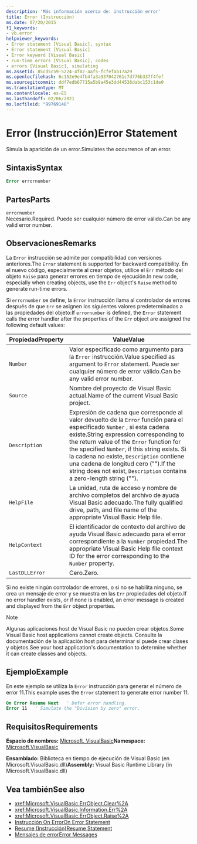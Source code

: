 ```yaml
---
description: 'Más información acerca de: instrucción error'
title: Error (Instrucción)
ms.date: 07/20/2015
f1_keywords:
- vb.error
helpviewer_keywords:
- Error statement [Visual Basic], syntax
- Error statement [Visual Basic]
- Error keyword [Visual Basic]
- run-time errors [Visual Basic], codes
- errors [Visual Basic], simulating
ms.assetid: 85cd5c59-5224-4f02-aaf5-fcfefab17a29
ms.openlocfilehash: 6c152e9e4fb4fa3a937042761c7d776b337f4fef
ms.sourcegitcommit: ddf7edb67715a5b9a45e3dd44536dabc153c1de0
ms.translationtype: MT
ms.contentlocale: es-ES
ms.lasthandoff: 02/06/2021
ms.locfileid: "99769148"
---
```

# <a name="error-statement"></a><span data-ttu-id="fce6d-103">Error (Instrucción)</span><span class="sxs-lookup"><span data-stu-id="fce6d-103">Error Statement</span></span>

<span data-ttu-id="fce6d-104">Simula la aparición de un error.</span><span class="sxs-lookup"><span data-stu-id="fce6d-104">Simulates the occurrence of an error.</span></span>  
  
## <a name="syntax"></a><span data-ttu-id="fce6d-105">Sintaxis</span><span class="sxs-lookup"><span data-stu-id="fce6d-105">Syntax</span></span>  
  
```vb  
Error errornumber  
```  
  
## <a name="parts"></a><span data-ttu-id="fce6d-106">Partes</span><span class="sxs-lookup"><span data-stu-id="fce6d-106">Parts</span></span>  

 `errornumber`  
 <span data-ttu-id="fce6d-107">Necesario.</span><span class="sxs-lookup"><span data-stu-id="fce6d-107">Required.</span></span> <span data-ttu-id="fce6d-108">Puede ser cualquier número de error válido.</span><span class="sxs-lookup"><span data-stu-id="fce6d-108">Can be any valid error number.</span></span>  
  
## <a name="remarks"></a><span data-ttu-id="fce6d-109">Observaciones</span><span class="sxs-lookup"><span data-stu-id="fce6d-109">Remarks</span></span>  

 <span data-ttu-id="fce6d-110">La `Error` instrucción se admite por compatibilidad con versiones anteriores.</span><span class="sxs-lookup"><span data-stu-id="fce6d-110">The `Error` statement is supported for backward compatibility.</span></span> <span data-ttu-id="fce6d-111">En el nuevo código, especialmente al crear objetos, utilice el `Err` método del objeto `Raise` para generar errores en tiempo de ejecución.</span><span class="sxs-lookup"><span data-stu-id="fce6d-111">In new code, especially when creating objects, use the `Err` object's `Raise` method to generate run-time errors.</span></span>  
  
 <span data-ttu-id="fce6d-112">Si `errornumber` se define, la `Error` instrucción llama al controlador de errores después de que `Err` se asignen los siguientes valores predeterminados a las propiedades del objeto:</span><span class="sxs-lookup"><span data-stu-id="fce6d-112">If `errornumber` is defined, the `Error` statement calls the error handler after the properties of the `Err` object are assigned the following default values:</span></span>  
  
|<span data-ttu-id="fce6d-113">Propiedad</span><span class="sxs-lookup"><span data-stu-id="fce6d-113">Property</span></span>|<span data-ttu-id="fce6d-114">Value</span><span class="sxs-lookup"><span data-stu-id="fce6d-114">Value</span></span>|  
|--------------|-----------|  
|`Number`|<span data-ttu-id="fce6d-115">Valor especificado como argumento para la `Error` instrucción.</span><span class="sxs-lookup"><span data-stu-id="fce6d-115">Value specified as argument to `Error` statement.</span></span> <span data-ttu-id="fce6d-116">Puede ser cualquier número de error válido.</span><span class="sxs-lookup"><span data-stu-id="fce6d-116">Can be any valid error number.</span></span>|  
|`Source`|<span data-ttu-id="fce6d-117">Nombre del proyecto de Visual Basic actual.</span><span class="sxs-lookup"><span data-stu-id="fce6d-117">Name of the current Visual Basic project.</span></span>|  
|`Description`|<span data-ttu-id="fce6d-118">Expresión de cadena que corresponde al valor devuelto de la `Error` función para el especificado `Number` , si esta cadena existe.</span><span class="sxs-lookup"><span data-stu-id="fce6d-118">String expression corresponding to the return value of the `Error` function for the specified `Number`, if this string exists.</span></span> <span data-ttu-id="fce6d-119">Si la cadena no existe, `Description` contiene una cadena de longitud cero ("").</span><span class="sxs-lookup"><span data-stu-id="fce6d-119">If the string does not exist, `Description` contains a zero-length string ("").</span></span>|  
|`HelpFile`|<span data-ttu-id="fce6d-120">La unidad, ruta de acceso y nombre de archivo completos del archivo de ayuda Visual Basic adecuado.</span><span class="sxs-lookup"><span data-stu-id="fce6d-120">The fully qualified drive, path, and file name of the appropriate Visual Basic Help file.</span></span>|  
|`HelpContext`|<span data-ttu-id="fce6d-121">El identificador de contexto del archivo de ayuda Visual Basic adecuado para el error correspondiente a la `Number` propiedad.</span><span class="sxs-lookup"><span data-stu-id="fce6d-121">The appropriate Visual Basic Help file context ID for the error corresponding to the `Number` property.</span></span>|  
|`LastDLLError`|<span data-ttu-id="fce6d-122">Cero.</span><span class="sxs-lookup"><span data-stu-id="fce6d-122">Zero.</span></span>|  
  
 <span data-ttu-id="fce6d-123">Si no existe ningún controlador de errores, o si no se habilita ninguno, se crea un mensaje de error y se muestra en las `Err` propiedades del objeto.</span><span class="sxs-lookup"><span data-stu-id="fce6d-123">If no error handler exists, or if none is enabled, an error message is created and displayed from the `Err` object properties.</span></span>  
  
> [!NOTE]
> <span data-ttu-id="fce6d-124">Algunas aplicaciones host de Visual Basic no pueden crear objetos.</span><span class="sxs-lookup"><span data-stu-id="fce6d-124">Some Visual Basic host applications cannot create objects.</span></span> <span data-ttu-id="fce6d-125">Consulte la documentación de la aplicación host para determinar si puede crear clases y objetos.</span><span class="sxs-lookup"><span data-stu-id="fce6d-125">See your host application's documentation to determine whether it can create classes and objects.</span></span>  
  
## <a name="example"></a><span data-ttu-id="fce6d-126">Ejemplo</span><span class="sxs-lookup"><span data-stu-id="fce6d-126">Example</span></span>  

 <span data-ttu-id="fce6d-127">En este ejemplo se utiliza la `Error` instrucción para generar el número de error 11.</span><span class="sxs-lookup"><span data-stu-id="fce6d-127">This example uses the `Error` statement to generate error number 11.</span></span>  
  
```vb  
On Error Resume Next   ' Defer error handling.  
Error 11   ' Simulate the "Division by zero" error.  
```  
  
## <a name="requirements"></a><span data-ttu-id="fce6d-128">Requisitos</span><span class="sxs-lookup"><span data-stu-id="fce6d-128">Requirements</span></span>  

 <span data-ttu-id="fce6d-129">**Espacio de nombres:** [Microsoft. VisualBasic](../runtime-library-members.md)</span><span class="sxs-lookup"><span data-stu-id="fce6d-129">**Namespace:** [Microsoft.VisualBasic](../runtime-library-members.md)</span></span>  
  
 <span data-ttu-id="fce6d-130">**Ensamblado:** Biblioteca en tiempo de ejecución de Visual Basic (en Microsoft.VisualBasic.dll)</span><span class="sxs-lookup"><span data-stu-id="fce6d-130">**Assembly:** Visual Basic Runtime Library (in Microsoft.VisualBasic.dll)</span></span>  
  
## <a name="see-also"></a><span data-ttu-id="fce6d-131">Vea también</span><span class="sxs-lookup"><span data-stu-id="fce6d-131">See also</span></span>

- <xref:Microsoft.VisualBasic.ErrObject.Clear%2A>
- <xref:Microsoft.VisualBasic.Information.Err%2A>
- <xref:Microsoft.VisualBasic.ErrObject.Raise%2A>
- [<span data-ttu-id="fce6d-132">Instrucción On Error</span><span class="sxs-lookup"><span data-stu-id="fce6d-132">On Error Statement</span></span>](on-error-statement.md)
- [<span data-ttu-id="fce6d-133">Resume (Instrucción)</span><span class="sxs-lookup"><span data-stu-id="fce6d-133">Resume Statement</span></span>](resume-statement.md)
- [<span data-ttu-id="fce6d-134">Mensajes de error</span><span class="sxs-lookup"><span data-stu-id="fce6d-134">Error Messages</span></span>](../error-messages/index.md)
